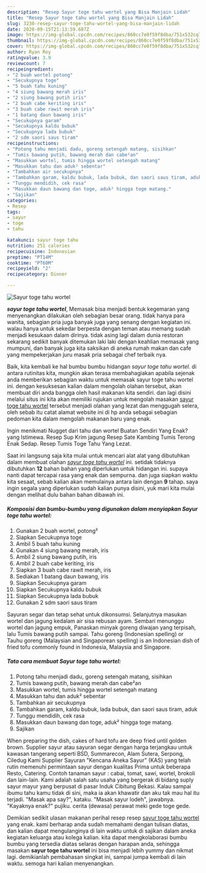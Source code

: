 ```yaml
---
description: "Resep Sayur toge tahu wortel yang Bisa Manjain Lidah"
title: "Resep Sayur toge tahu wortel yang Bisa Manjain Lidah"
slug: 3230-resep-sayur-toge-tahu-wortel-yang-bisa-manjain-lidah
date: 2020-09-15T21:13:59.687Z
image: https://img-global.cpcdn.com/recipes/860cc7e0f59f8dba/751x532cq70/sayur-toge-tahu-wortel-foto-resep-utama.jpg
thumbnail: https://img-global.cpcdn.com/recipes/860cc7e0f59f8dba/751x532cq70/sayur-toge-tahu-wortel-foto-resep-utama.jpg
cover: https://img-global.cpcdn.com/recipes/860cc7e0f59f8dba/751x532cq70/sayur-toge-tahu-wortel-foto-resep-utama.jpg
author: Ryan Roy
ratingvalue: 3.9
reviewcount: 7
recipeingredient:
- "2 buah wortel potong"
- "Secukupnya toge"
- "5 buah tahu kuning"
- "4 siung bawang merah iris"
- "2 siung bawang putih iris"
- "2 buah cabe keriting iris"
- "3 buah cabe rawit merah iris"
- "1 batang daun bawang iris"
- "Secukupnya garam"
- "Secukupnya kaldu bubuk"
- "Secukupnya lada bubuk"
- "2 sdm saori saus tiram"
recipeinstructions:
- "Potong tahu menjadi dadu, goreng setengah matang, sisihkan"
- "Tumis bawang putih, bawang merah dan cabe²an"
- "Masukkan wortel, tumis hingga wortel setengah matang"
- "Masukkan tahu dan aduk² sebentar"
- "Tambahkan air secukupnya"
- "Tambahkan garam, kaldu bubuk, lada bubuk, dan saori saus tiram, aduk"
- "Tunggu mendidih, cek rasa"
- "Masukkan daun bawang dan toge, aduk² hingga toge matang."
- "Sajikan"
categories:
- Resep
tags:
- sayur
- toge
- tahu

katakunci: sayur toge tahu 
nutrition: 251 calories
recipecuisine: Indonesian
preptime: "PT14M"
cooktime: "PT60M"
recipeyield: "2"
recipecategory: Dinner

---
```



![Sayur toge tahu wortel](https://img-global.cpcdn.com/recipes/860cc7e0f59f8dba/751x532cq70/sayur-toge-tahu-wortel-foto-resep-utama.jpg)

<b><i>sayur toge tahu wortel</i></b>, Memasak bisa menjadi bentuk kegemaran yang menyenangkan dilakukan oleh sebagian besar orang. tidak hanya para wanita, sebagian pria juga banyak juga yang senang dengan kegiatan ini. walau hanya untuk sekedar berpesta dengan teman atau memang sudah menjadi kesukaan dalam dirinya. tidak asing lagi dalam dunia restoran sekarang sedikit banyak ditemukan laki laki dengan keahlian memasak yang mumpuni, dan banyak juga kita saksikan di aneka rumah makan dan cafe yang mempekerjakan juru masak pria sebagai chef terbaik nya.

Baik, kita kembali ke hal bumbu bumbu hidangan <i>sayur toge tahu wortel</i>. di antara rutinitas kita, mungkin akan terasa membahagiakan apabila sejenak anda memberikan sebagian waktu untuk memasak sayur toge tahu wortel ini. dengan kesuksesan kalian dalam mengolah olahan tersebut, akan membuat diri anda bangga oleh hasil makanan kita sendiri. dan lagi disini melalui situs ini kita akan memiliki rujukan untuk mengolah masakan <u>sayur toge tahu wortel</u> tersebut menjadi olahan yang lezat dan menggugah selera, oleh sebab itu catat alamat website ini di hp anda sebagai sebagian pedoman kita dalam mengolah makanan baru yang enak.

Ingin menikmati Nugget dari tahu dan wortel Buatan Sendiri Yang Enak? yang Istimewa. Resep Sup Krim jagung Resep Sate Kambing Tumis Terong Enak Sedap. Resep Tumis Toge Tahu Yang Lezat.


Saat ini langsung saja kita mulai untuk mencari alat alat yang dibutuhkan dalam membuat olahan <u><i>sayur toge tahu wortel</i></u> ini. setidak tidaknya dibutuhkan <b>12</b> bahan bahan yang diperlukan untuk hidangan ini. supaya nanti dapat tercapai rasa yang enak dan sempurna. dan juga siapkan waktu kita sesaat, sebab kalian akan memulainya antara lain dengan <b>9</b> tahap. saya ingin segala yang diperlukan sudah kalian punya disini, yuk mari kita mulai dengan melihat dulu bahan bahan dibawah ini.

<!--inarticleads1-->

##### Komposisi dan bumbu-bumbu yang digunakan dalam menyiapkan Sayur toge tahu wortel:

1. Gunakan 2 buah wortel, potong²
1. Siapkan Secukupnya toge
1. Ambil 5 buah tahu kuning
1. Gunakan 4 siung bawang merah, iris
1. Ambil 2 siung bawang putih, iris
1. Ambil 2 buah cabe keriting, iris
1. Siapkan 3 buah cabe rawit merah, iris
1. Sediakan 1 batang daun bawang, iris
1. Siapkan Secukupnya garam
1. Siapkan Secukupnya kaldu bubuk
1. Siapkan Secukupnya lada bubuk
1. Gunakan 2 sdm saori saus tiram


Sayuran segar dan tetap sehat untuk dikonsumsi. Selanjutnya masukan wortel dan jagung kedalam air sisa rebusan ayam. Sembari menunggu wortel dan jagung empuk, Panaskan minyak goreng diwajan yang terpisah, lalu Tumis bawang putih sampai. Tahu goreng (Indonesian spelling) or Tauhu goreng (Malaysian and Singaporean spelling) is an Indonesian dish of fried tofu commonly found in Indonesia, Malaysia and Singapore. 

<!--inarticleads2-->

##### Tata cara membuat Sayur toge tahu wortel:

1. Potong tahu menjadi dadu, goreng setengah matang, sisihkan
1. Tumis bawang putih, bawang merah dan cabe²an
1. Masukkan wortel, tumis hingga wortel setengah matang
1. Masukkan tahu dan aduk² sebentar
1. Tambahkan air secukupnya
1. Tambahkan garam, kaldu bubuk, lada bubuk, dan saori saus tiram, aduk
1. Tunggu mendidih, cek rasa
1. Masukkan daun bawang dan toge, aduk² hingga toge matang.
1. Sajikan


When preparing the dish, cakes of hard tofu are deep fried until golden brown. Supplier sayur atau sayuran segar dengan harga terjangkau untuk kawasan tangerang seperti BSD, Summarecon, Alam Sutera, Serpong, Ciledug Kami Supplier Sayuran &#34;Kencana Aneka Sayur&#34; (KAS) yang telah rutin memenuhi permintaan sayur dengan kualitas Prima untuk beberapa Resto, Catering. Contoh tanaman sayur : cabai, tomat, sawi, wortel, brokoli dan lain-lain. Kami adalah salah satu usaha yang bergerak di bidang suply sayur mayur yang berpusat di pasar Induk Cibitung Bekasi. Kalau sampai ibumu tahu kamu tidak di sini, maka ia akan khawatir dan aku tak mau hal itu terjadi. &#34;Masak apa say?&#34;, kataku. &#34;Masak sayur lodeh&#34;, jawabnya. &#34;Kayaknya enak?&#34; pujiku. cerita (dewasa) perawat meki gede toge gede. 

Demikian sedikit ulasan makanan perihal resep resep <u>sayur toge tahu wortel</u> yang enak. kami berharap anda sudah memahami dengan tulisan diatas, dan kalian dapat mengulanginya di lain waktu untuk di sajikan dalam aneka kegiatan keluarga atau kolega kalian. kita dapat mengkolaborasi bumbu bumbu yang tersedia diatas selaras dengan harapan anda, sehingga masakan <b>sayur toge tahu wortel</b> ini bisa menjadi lebih yummy dan nikmat lagi. demikianlah pembahasan singkat ini, sampai jumpa kembali di lain waktu. semoga hari kalian menyenangkan.
